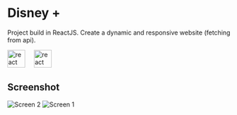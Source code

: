 # Disney + 

Project build in ReactJS.
Create a dynamic and responsive website (fetching from api).  

   
<img src="https://cdn.jsdelivr.net/gh/devicons/devicon/icons/react/react-original.svg" height="40" alt="react logo" />
<img width="12" />
<img src="https://seeklogo.com/images/A/ant-design-logo-EAB6B3D5D9-seeklogo.com.png" height="40" alt="react logo" />

<img width="12" />

## Screenshot

![Screen 2](https://www.cjoint.com/doc/23_08/MHsoGtpOD8r_screendisney2.png "Home Page")
![Screen 1](https://www.cjoint.com/doc/23_08/MHsoGZjAc8r_screen3disney.png "Détails movies")